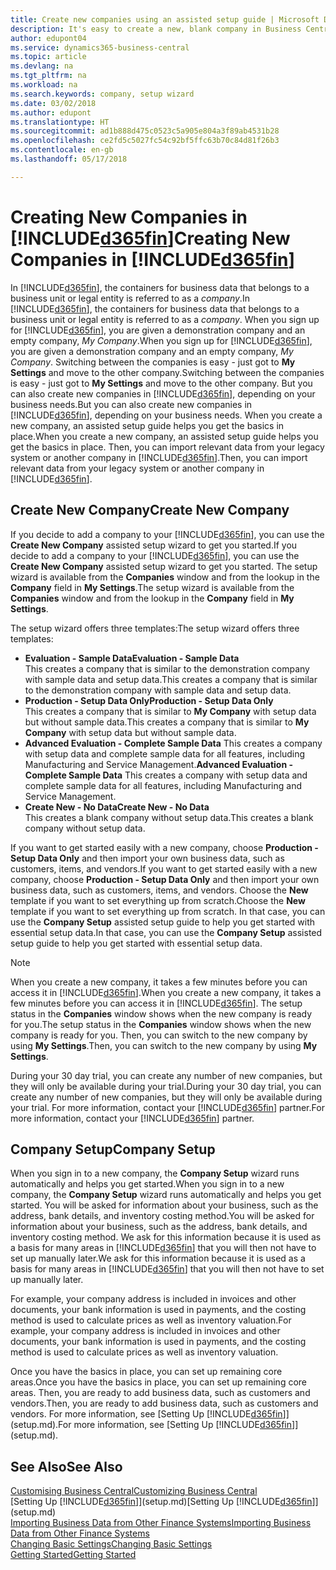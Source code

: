 ```yaml
---
title: Create new companies using an assisted setup guide | Microsoft Docs
description: It's easy to create a new, blank company in Business Central. An assisted setup guide helps you through the steps, and you can import your existing business data.
author: edupont04
ms.service: dynamics365-business-central
ms.topic: article
ms.devlang: na
ms.tgt_pltfrm: na
ms.workload: na
ms.search.keywords: company, setup wizard
ms.date: 03/02/2018
ms.author: edupont
ms.translationtype: HT
ms.sourcegitcommit: ad1b888d475c0523c5a905e804a3f89ab4531b28
ms.openlocfilehash: ce2fd5c5027fc54c92bf5ffc63b70c84d81f26b3
ms.contentlocale: en-gb
ms.lasthandoff: 05/17/2018

---
```

# <a name="creating-new-companies-in-included365finincludesd365finmdmd"></a><span data-ttu-id="b4ba8-104">Creating New Companies in [!INCLUDE[d365fin](includes/d365fin_md.md)]</span><span class="sxs-lookup"><span data-stu-id="b4ba8-104">Creating New Companies in [!INCLUDE[d365fin](includes/d365fin_md.md)]</span></span>
<span data-ttu-id="b4ba8-105">In [!INCLUDE[d365fin](includes/d365fin_md.md)], the containers for business data that belongs to a business unit or legal entity is referred to as a *company*.</span><span class="sxs-lookup"><span data-stu-id="b4ba8-105">In [!INCLUDE[d365fin](includes/d365fin_md.md)], the containers for business data that belongs to a business unit or legal entity is referred to as a *company*.</span></span> <span data-ttu-id="b4ba8-106">When you sign up for [!INCLUDE[d365fin](includes/d365fin_md.md)], you are given a demonstration company and an empty company, *My Company*.</span><span class="sxs-lookup"><span data-stu-id="b4ba8-106">When you sign up for [!INCLUDE[d365fin](includes/d365fin_md.md)], you are given a demonstration company and an empty company, *My Company*.</span></span> <span data-ttu-id="b4ba8-107">Switching between the companies is easy - just got to **My Settings** and move to the other company.</span><span class="sxs-lookup"><span data-stu-id="b4ba8-107">Switching between the companies is easy - just got to **My Settings** and move to the other company.</span></span> <span data-ttu-id="b4ba8-108">But you can also create new companies in [!INCLUDE[d365fin](includes/d365fin_md.md)], depending on your business needs.</span><span class="sxs-lookup"><span data-stu-id="b4ba8-108">But you can also create new companies in [!INCLUDE[d365fin](includes/d365fin_md.md)], depending on your business needs.</span></span> <span data-ttu-id="b4ba8-109">When you create a new company, an assisted setup guide helps you get the basics in place.</span><span class="sxs-lookup"><span data-stu-id="b4ba8-109">When you create a new company, an assisted setup guide helps you get the basics in place.</span></span> <span data-ttu-id="b4ba8-110">Then, you can import relevant data from your legacy system or another company in [!INCLUDE[d365fin](includes/d365fin_md.md)].</span><span class="sxs-lookup"><span data-stu-id="b4ba8-110">Then, you can import relevant data from your legacy system or another company in [!INCLUDE[d365fin](includes/d365fin_md.md)].</span></span>  

## <a name="create-new-company"></a><span data-ttu-id="b4ba8-111">Create New Company</span><span class="sxs-lookup"><span data-stu-id="b4ba8-111">Create New Company</span></span>
<span data-ttu-id="b4ba8-112">If you decide to add a company to your [!INCLUDE[d365fin](includes/d365fin_md.md)], you can use the **Create New Company** assisted setup wizard to get you started.</span><span class="sxs-lookup"><span data-stu-id="b4ba8-112">If you decide to add a company to your [!INCLUDE[d365fin](includes/d365fin_md.md)], you can use the **Create New Company** assisted setup wizard to get you started.</span></span> <span data-ttu-id="b4ba8-113">The setup wizard is available from the **Companies** window and from the lookup in the **Company** field in **My Settings**.</span><span class="sxs-lookup"><span data-stu-id="b4ba8-113">The setup wizard is available from the **Companies** window and from the lookup in the **Company** field in **My Settings**.</span></span>  

<span data-ttu-id="b4ba8-114">The setup wizard offers three templates:</span><span class="sxs-lookup"><span data-stu-id="b4ba8-114">The setup wizard offers three templates:</span></span>

-   <span data-ttu-id="b4ba8-115">**Evaluation - Sample Data**</span><span class="sxs-lookup"><span data-stu-id="b4ba8-115">**Evaluation - Sample Data**</span></span>  
    <span data-ttu-id="b4ba8-116">This creates a company that is similar to the demonstration company with sample data and setup data.</span><span class="sxs-lookup"><span data-stu-id="b4ba8-116">This creates a company that is similar to the demonstration company with sample data and setup data.</span></span>  
-   <span data-ttu-id="b4ba8-117">**Production - Setup Data Only**</span><span class="sxs-lookup"><span data-stu-id="b4ba8-117">**Production - Setup Data Only**</span></span>  
    <span data-ttu-id="b4ba8-118">This creates a company that is similar to **My Company** with setup data but without sample data.</span><span class="sxs-lookup"><span data-stu-id="b4ba8-118">This creates a company that is similar to **My Company** with setup data but without sample data.</span></span>
-   <span data-ttu-id="b4ba8-119">**Advanced Evaluation - Complete Sample Data** This creates a company with setup data and complete sample data for all features, including Manufacturing and Service Management.</span><span class="sxs-lookup"><span data-stu-id="b4ba8-119">**Advanced Evaluation - Complete Sample Data** This creates a company with setup data and complete sample data for all features, including Manufacturing and Service Management.</span></span>
-   <span data-ttu-id="b4ba8-120">**Create New - No Data**</span><span class="sxs-lookup"><span data-stu-id="b4ba8-120">**Create New - No Data**</span></span>  
    <span data-ttu-id="b4ba8-121">This creates a blank company without setup data.</span><span class="sxs-lookup"><span data-stu-id="b4ba8-121">This creates a blank company without setup data.</span></span>  

<span data-ttu-id="b4ba8-122">If you want to get started easily with a new company, choose **Production - Setup Data Only** and then import your own business data, such as customers, items, and vendors.</span><span class="sxs-lookup"><span data-stu-id="b4ba8-122">If you want to get started easily with a new company, choose **Production - Setup Data Only** and then import your own business data, such as customers, items, and vendors.</span></span> <span data-ttu-id="b4ba8-123">Choose the **New** template if you want to set everything up from scratch.</span><span class="sxs-lookup"><span data-stu-id="b4ba8-123">Choose the **New** template if you want to set everything up from scratch.</span></span> <span data-ttu-id="b4ba8-124">In that case, you can use the **Company Setup** assisted setup guide to help you get started with essential setup data.</span><span class="sxs-lookup"><span data-stu-id="b4ba8-124">In that case, you can use the **Company Setup** assisted setup guide to help you get started with essential setup data.</span></span>  

> [!NOTE]  
>   <span data-ttu-id="b4ba8-125">When you create a new company, it takes a few minutes before you can access it in [!INCLUDE[d365fin](includes/d365fin_md.md)].</span><span class="sxs-lookup"><span data-stu-id="b4ba8-125">When you create a new company, it takes a few minutes before you can access it in [!INCLUDE[d365fin](includes/d365fin_md.md)].</span></span> <span data-ttu-id="b4ba8-126">The setup status in the **Companies** window shows when the new company is ready for you.</span><span class="sxs-lookup"><span data-stu-id="b4ba8-126">The setup status in the **Companies** window shows when the new company is ready for you.</span></span> <span data-ttu-id="b4ba8-127">Then, you can switch to the new company by using **My Settings**.</span><span class="sxs-lookup"><span data-stu-id="b4ba8-127">Then, you can switch to the new company by using **My Settings**.</span></span>  

<span data-ttu-id="b4ba8-128">During your 30 day trial, you can create any number of new companies, but they will only be available during your trial.</span><span class="sxs-lookup"><span data-stu-id="b4ba8-128">During your 30 day trial, you can create any number of new companies, but they will only be available during your trial.</span></span> <span data-ttu-id="b4ba8-129">For more information, contact your [!INCLUDE[d365fin](includes/d365fin_md.md)] partner.</span><span class="sxs-lookup"><span data-stu-id="b4ba8-129">For more information, contact your [!INCLUDE[d365fin](includes/d365fin_md.md)] partner.</span></span>  

## <a name="company-setup"></a><span data-ttu-id="b4ba8-130">Company Setup</span><span class="sxs-lookup"><span data-stu-id="b4ba8-130">Company Setup</span></span>
<span data-ttu-id="b4ba8-131">When you sign in to a new company, the **Company Setup** wizard runs automatically and helps you get started.</span><span class="sxs-lookup"><span data-stu-id="b4ba8-131">When you sign in to a new company, the **Company Setup** wizard runs automatically and helps you get started.</span></span> <span data-ttu-id="b4ba8-132">You will be asked for information about your business, such as the address, bank details, and inventory costing method.</span><span class="sxs-lookup"><span data-stu-id="b4ba8-132">You will be asked for information about your business, such as the address, bank details, and inventory costing method.</span></span> <span data-ttu-id="b4ba8-133">We ask for this information because it is used as a basis for many areas in [!INCLUDE[d365fin](includes/d365fin_md.md)] that you will then not have to set up manually later.</span><span class="sxs-lookup"><span data-stu-id="b4ba8-133">We ask for this information because it is used as a basis for many areas in [!INCLUDE[d365fin](includes/d365fin_md.md)] that you will then not have to set up manually later.</span></span>  

<span data-ttu-id="b4ba8-134">For example, your company address is included in invoices and other documents, your bank information is used in payments, and the costing method is used to calculate prices as well as inventory valuation.</span><span class="sxs-lookup"><span data-stu-id="b4ba8-134">For example, your company address is included in invoices and other documents, your bank information is used in payments, and the costing method is used to calculate prices as well as inventory valuation.</span></span>  

<span data-ttu-id="b4ba8-135">Once you have the basics in place, you can set up remaining core areas.</span><span class="sxs-lookup"><span data-stu-id="b4ba8-135">Once you have the basics in place, you can set up remaining core areas.</span></span> <span data-ttu-id="b4ba8-136">Then, you are ready to add business data, such as customers and vendors.</span><span class="sxs-lookup"><span data-stu-id="b4ba8-136">Then, you are ready to add business data, such as customers and vendors.</span></span> <span data-ttu-id="b4ba8-137">For more information, see [Setting Up [!INCLUDE[d365fin](includes/d365fin_md.md)]](setup.md).</span><span class="sxs-lookup"><span data-stu-id="b4ba8-137">For more information, see [Setting Up [!INCLUDE[d365fin](includes/d365fin_md.md)]](setup.md).</span></span>  

## <a name="see-also"></a><span data-ttu-id="b4ba8-138">See Also</span><span class="sxs-lookup"><span data-stu-id="b4ba8-138">See Also</span></span>
[<span data-ttu-id="b4ba8-139">Customising Business Central</span><span class="sxs-lookup"><span data-stu-id="b4ba8-139">Customizing Business Central</span></span>](ui-customizing-overview.md)  
<span data-ttu-id="b4ba8-140">[Setting Up [!INCLUDE[d365fin](includes/d365fin_md.md)]](setup.md)</span><span class="sxs-lookup"><span data-stu-id="b4ba8-140">[Setting Up [!INCLUDE[d365fin](includes/d365fin_md.md)]](setup.md)</span></span>  
[<span data-ttu-id="b4ba8-141">Importing Business Data from Other Finance Systems</span><span class="sxs-lookup"><span data-stu-id="b4ba8-141">Importing Business Data from Other Finance Systems</span></span>](across-import-data-configuration-packages.md)  
[<span data-ttu-id="b4ba8-142">Changing Basic Settings</span><span class="sxs-lookup"><span data-stu-id="b4ba8-142">Changing Basic Settings</span></span>](ui-change-basic-settings.md)  
[<span data-ttu-id="b4ba8-143">Getting Started</span><span class="sxs-lookup"><span data-stu-id="b4ba8-143">Getting Started</span></span>](product-get-started.md)  

